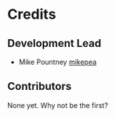 # Credits

## Development Lead

- Mike Pountney [mikepea](https://github.com/mikepea)

## Contributors

None yet. Why not be the first?
